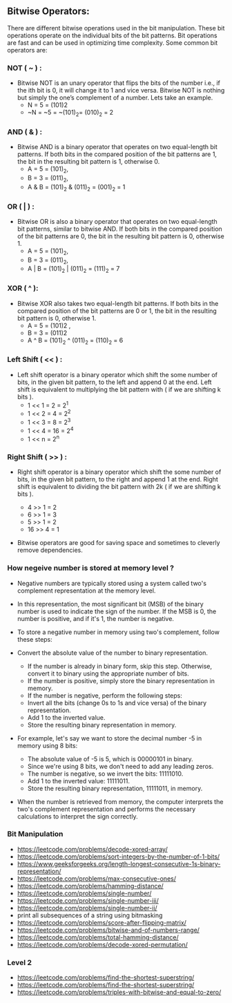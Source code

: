 ## Bitwise Operators:

There are different bitwise operations used in the bit manipulation. These bit operations operate on the individual bits of the bit patterns. Bit operations are fast and can be used in optimizing time complexity. Some common bit operators are:

### NOT ( ~ ) : 

- Bitwise NOT is an unary operator that flips the bits of the number i.e., if the ith bit is 0, it will change it to 1 and vice versa. Bitwise NOT is nothing but simply the one’s complement of a number. Lets take an example.
    - N = 5 = (101)2
    - ~N = ~5 = ~(101)<sub>2</sub>= (010)<sub>2</sub> = 2

### AND ( & ) : 

- Bitwise AND is a binary operator that operates on two equal-length bit patterns. If both bits in the compared position of the bit patterns are 1, the bit in the resulting bit pattern is 1, otherwise 0.
    - A = 5 = (101)<sub>2</sub>, 
    - B = 3 = (011)<sub>2</sub>, 
    - A & B = (101)<sub>2</sub> & (011)<sub>2</sub> = (001)<sub>2</sub> = 1

### OR ( | ) :

- Bitwise OR is also a binary operator that operates on two equal-length bit patterns, similar to bitwise AND. If both bits in the compared position of the bit patterns are 0, the bit in the resulting bit pattern is 0, otherwise 1.
    - A = 5 = (101)<sub>2</sub>,  
    - B = 3 = (011)<sub>2</sub>,
    - A | B = (101)<sub>2</sub> | (011)<sub>2</sub> = (111)<sub>2</sub> = 7

### XOR ( ^ ): 
- Bitwise XOR also takes two equal-length bit patterns. If both bits in the compared position of the bit patterns are 0 or 1, the bit in the resulting bit pattern is 0, otherwise 1.
    - A = 5 = (101)2 , 
    - B = 3 = (011)2
    - A ^ B = (101)<sub>2</sub> ^ (011)<sub>2</sub> = (110)<sub>2</sub> = 6

### Left Shift ( << ) : 
- Left shift operator is a binary operator which shift the some number of bits, in the given bit pattern, to the left and append 0 at the end. Left shift is equivalent to multiplying the bit pattern with 
 ( if we are shifting k bits ).
    - 1 << 1 = 2 = 2<sup>1</sup>
    - 1 << 2 = 4 = 2<sup>2</sup>
    - 1 << 3 = 8 = 2<sup>3</sup>
    - 1 << 4 = 16 = 2<sup>4</sup>
    - 1 << n = 2<sup>n</sup>

### Right Shift ( >> ) : 
- Right shift operator is a binary operator which shift the some number of bits, in the given bit pattern, to the right and append 1 at the end. Right shift is equivalent to dividing the bit pattern with 2k ( if we are shifting k bits ).
    - 4 >> 1 = 2
    - 6 >> 1 = 3
    - 5 >> 1 = 2
    - 16 >> 4 = 1

- Bitwise operators are good for saving space and sometimes to cleverly remove dependencies.

### How negeive number is stored at memory level ?
- Negative numbers are typically stored using a system called two's complement representation at the memory level. 
- In this representation, the most significant bit (MSB) of the binary number is used to indicate the sign of the number. If the MSB is 0, the number is positive, and if it's 1, the number is negative.

- To store a negative number in memory using two's complement, follow these steps:

- Convert the absolute value of the number to binary representation.
    - If the number is already in binary form, skip this step. Otherwise, convert it to binary using the appropriate number of bits.
    - If the number is positive, simply store the binary representation in memory.
    - If the number is negative, perform the following steps:
    - Invert all the bits (change 0s to 1s and vice versa) of the binary representation.
    - Add 1 to the inverted value.
    - Store the resulting binary representation in memory.

- For example, let's say we want to store the decimal number -5 in memory using 8 bits:

    - The absolute value of -5 is 5, which is 00000101 in binary.
    - Since we're using 8 bits, we don't need to add any leading zeros.
    - The number is negative, so we invert the bits: 11111010.
    - Add 1 to the inverted value: 11111011.
    - Store the resulting binary representation, 11111011, in memory.
- When the number is retrieved from memory, the computer interprets the two's complement representation and performs the necessary calculations to interpret the sign correctly.


### Bit Manipulation 
- https://leetcode.com/problems/decode-xored-array/
- https://leetcode.com/problems/sort-integers-by-the-number-of-1-bits/
- https://www.geeksforgeeks.org/length-longest-consecutive-1s-binary-representation/
- https://leetcode.com/problems/max-consecutive-ones/
- https://leetcode.com/problems/hamming-distance/
- https://leetcode.com/problems/single-number/
- https://leetcode.com/problems/single-number-iii/
- https://leetcode.com/problems/single-number-ii/
- print all subsequences of a string using bitmasking
- https://leetcode.com/problems/score-after-flipping-matrix/
- https://leetcode.com/problems/bitwise-and-of-numbers-range/
- https://leetcode.com/problems/total-hamming-distance/
- https://leetcode.com/problems/decode-xored-permutation/
### Level 2
- https://leetcode.com/problems/find-the-shortest-superstring/
- https://leetcode.com/problems/find-the-shortest-superstring/
- https://leetcode.com/problems/triples-with-bitwise-and-equal-to-zero/
